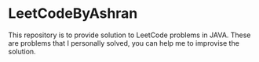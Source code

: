 # LeetCodeByAshran
This repository is to provide solution to LeetCode problems in JAVA.
These are problems that I personally solved, you can help me to improvise the solution.

